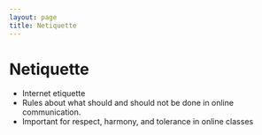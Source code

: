 ```yaml
---
layout: page
title: Netiquette
---
```


# Netiquette

* Internet etiquette
* Rules about what should and should not be done in online communication.
* Important for respect, harmony, and tolerance in online classes

